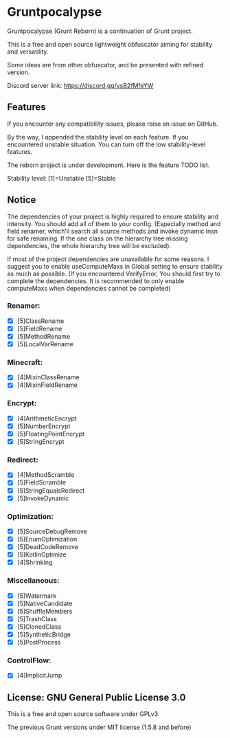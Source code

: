 # Gruntpocalypse

Gruntpocalypse (Grunt Reborn) is a continuation of Grunt project.

This is a free and open source lightweight obfuscator aiming for stability and versatility.

Some ideas are from other obfuscator, and be presented with refined version.

Discord server link: https://discord.gg/ysB2fMfeYW

## Features

If you encounter any compatibility issues, please raise an issue on GitHub.

By the way, I appended the stability level on each feature. If you encountered unstable situation. You can turn off the
low stability-level features.

The reborn project is under development. Here is the feature TODO list.

Stability level: [1]=Unstable [5]=Stable

## Notice

The dependencies of your project is highly required to ensure stability and intensity. You should add all of them to your config. (Especially method and field renamer, which'll search all source methods and invoke dynamic insn for safe renaming. If the one class on the hierarchy tree missing dependencies, the whole hierarchy tree will be excluded).

If most of the project dependencies are unavailable for some reasons. I suggest you to enable useComputeMaxs in Global setting to ensure stability as much as possible. (If you encountered VerifyError, You should first try to complete the dependencies. It is recommended to only enable computeMaxs when dependencies cannot be completed)

### Renamer:

* [X] [5]ClassRename
* [X] [5]FieldRename
* [X] [5]MethodRename
* [X] [5]LocalVarRename

### Minecraft:

* [X] [4]MixinClassRename
* [X] [4]MixinFieldRename

### Encrypt:

* [X] [4]ArithmeticEncrypt
* [X] [5]NumberEncrypt
* [X] [5]FloatingPointEncrypt
* [X] [5]StringEncrypt

### Redirect:

* [X] [4]MethodScramble
* [X] [5]FieldScramble
* [X] [5]StringEqualsRedirect
* [X] [5]InvokeDynamic

### Optimization:

* [X] [5]SourceDebugRemove
* [X] [5]EnumOptimization
* [X] [5]DeadCodeRemove
* [X] [5]KotlinOptimize
* [X] [4]Shrinking

### Miscellaneous:

* [X] [5]Watermark
* [X] [5]NativeCandidate
* [X] [5]ShuffleMembers
* [X] [5]TrashClass
* [X] [5]ClonedClass
* [X] [5]SyntheticBridge
* [X] [5]PostProcess

### ControlFlow:

* [X] [4]ImplicitJump

## License: GNU General Public License 3.0

This is a free and open source software under GPLv3

The previous Grunt versions under MIT license (1.5.8 and before)
